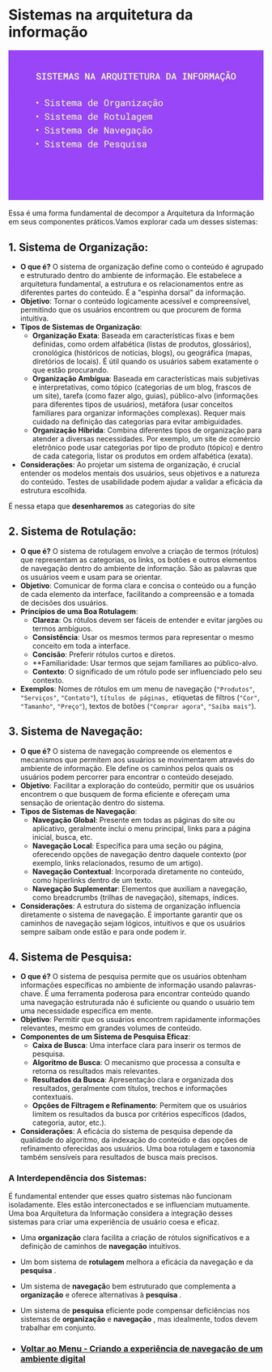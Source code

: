 # Sistemas na arquitetura da informação

<img src="../../../img/sistemas.PNG">

Essa é uma forma fundamental de decompor a Arquitetura da Informação em seus componentes práticos.Vamos explorar cada um desses sistemas:

## 1. Sistema de Organização:

- **O que é?** O sistema de organização define como o conteúdo é agrupado e estruturado dentro do ambiente de informação. Ele estabelece a arquitetura fundamental, a estrutura e os relacionamentos entre as diferentes partes do conteúdo. É a "espinha dorsal" da informação.
- **Objetivo**: Tornar o conteúdo logicamente acessível e compreensível, permitindo que os usuários encontrem ou que procurem de forma intuitiva.
- **Tipos de Sistemas de Organização**:
  - **Organização Exata**: Baseada em características fixas e bem definidas, como ordem alfabética (listas de produtos, glossários), cronológica (históricos de notícias, blogs), ou geográfica (mapas, diretórios de locais). É útil quando os usuários sabem exatamente o que estão procurando.
  - **Organização Ambígua**: Baseada em características mais subjetivas e interpretativas, como tópico (categorias de um blog, frascos de um site), tarefa (como fazer algo, guias), público-alvo (informações para diferentes tipos de usuários), metáfora (usar conceitos familiares para organizar informações complexas). Requer mais cuidado na definição das categorias para evitar ambiguidades.
  - **Organização Híbrida**: Combina diferentes tipos de organização para atender a diversas necessidades. Por exemplo, um site de comércio eletrônico pode usar categorias por tipo de produto (tópico) e dentro de cada categoria, listar os produtos em ordem alfabética (exata).
- **Considerações**: Ao projetar um sistema de organização, é crucial entender os modelos mentais dos usuários, seus objetivos e a natureza do conteúdo. Testes de usabilidade podem ajudar a validar a eficácia da estrutura escolhida.

É nessa etapa que **desenharemos** as categorias do site

## 2. Sistema de Rotulação:

- **O que é?** O sistema de rotulagem envolve a criação de termos (rótulos) que representam as categorias, os links, os botões e outros elementos de navegação dentro do ambiente de informação. São as palavras que os usuários veem e usam para se orientar.
- **Objetivo**: Comunicar de forma clara e concisa o conteúdo ou a função de cada elemento da interface, facilitando a compreensão e a tomada de decisões dos usuários.
- **Princípios de uma Boa Rotulagem**:
  - **Clareza**: Os rótulos devem ser fáceis de entender e evitar jargões ou termos ambíguos.
  - **Consistência**: Usar os mesmos termos para representar o mesmo conceito em toda a interface.
  - **Concisão**: Preferir rótulos curtos e diretos.
  - \*\*Familiaridade: Usar termos que sejam familiares ao público-alvo.
  - **Contexto**: O significado de um rótulo pode ser influenciado pelo seu contexto.
- **Exemplos**: Nomes de rótulos em um menu de navegação (`"Produtos"`, `"Serviços"`, `"Contato"`), `títulos de páginas, `etiquetas de filtros (`"Cor"`, `"Tamanho"`, `"Preço"`), textos de botões (`"Comprar agora"`, `"Saiba mais"`).

## 3. Sistema de Navegação:

- **O que é?** O sistema de navegação compreende os elementos e mecanismos que permitem aos usuários se movimentarem através do ambiente de informação. Ele define os caminhos pelos quais os usuários podem percorrer para encontrar o conteúdo desejado.
- **Objetivo**: Facilitar a exploração do conteúdo, permitir que os usuários encontrem o que busquem de forma eficiente e ofereçam uma sensação de orientação dentro do sistema.
- **Tipos de Sistemas de Navegação**:
  - **Navegação Global**: Presente em todas as páginas do site ou aplicativo, geralmente inclui o menu principal, links para a página inicial, busca, etc.
  - **Navegação Local**: Específica para uma seção ou página, oferecendo opções de navegação dentro daquele contexto (por exemplo, links relacionados, resumo de um artigo).
  - **Navegação Contextual**: Incorporada diretamente no conteúdo, como hiperlinks dentro de um texto.
  - **Navegação Suplementar**: Elementos que auxiliam a navegação, como breadcrumbs (trilhas de navegação), sitemaps, índices.
- **Considerações**: A estrutura do sistema de organização influencia diretamente o sistema de navegação. É importante garantir que os caminhos de navegação sejam lógicos, intuitivos e que os usuários sempre saibam onde estão e para onde podem ir.

## 4. Sistema de Pesquisa:

- **O que é?** O sistema de pesquisa permite que os usuários obtenham informações específicas no ambiente de informação usando palavras-chave. É uma ferramenta poderosa para encontrar conteúdo quando uma navegação estruturada não é suficiente ou quando o usuário tem uma necessidade específica em mente.
- **Objetivo**: Permitir que os usuários encontrem rapidamente informações relevantes, mesmo em grandes volumes de conteúdo.
- **Componentes de um Sistema de Pesquisa Eficaz**:
  - **Caixa de Busca**: Uma interface clara para inserir os termos de pesquisa.
  - **Algoritmo de Busca**: O mecanismo que processa a consulta e retorna os resultados mais relevantes.
  - **Resultados da Busca**: Apresentação clara e organizada dos resultados, geralmente com títulos, trechos e informações contextuais.
  - **Opções de Filtragem e Refinamento**: Permitem que os usuários limitem os resultados da busca por critérios específicos (dados, categoria, autor, etc.).
- **Considerações**: A eficácia do sistema de pesquisa depende da qualidade do algoritmo, da indexação do conteúdo e das opções de refinamento oferecidas aos usuários. Uma boa rotulagem e taxonomia também sensíveis para resultados de busca mais precisos.

### A Interdependência dos Sistemas:

É fundamental entender que esses quatro sistemas não funcionam isoladamente. Eles estão interconectados e se influenciam mutuamente. Uma boa Arquitetura da Informação considera a integração desses sistemas para criar uma experiência de usuário coesa e eficaz.

- Uma **organização** clara facilita a criação de rótulos significativos e a definição de caminhos de **navegação** intuitivos.
- Um bom sistema de **rotulagem** melhora a eficácia da navegação e da **pesquisa** .
- Um sistema de **navegaçã**o bem estruturado que complementa a **organização** e oferece alternativas à **pesquisa** .
- Um sistema de **pesquisa** eficiente pode compensar deficiências nos sistemas de **organização** e **navegação** , mas idealmente, todos devem trabalhar em conjunto.

- ### [Voltar ao Menu - Criando a experiência de navegação de um ambiente digital](../menu.md)
